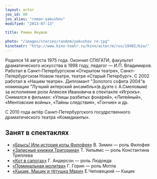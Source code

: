 ```yaml
---
layout: actor
jos_id: 88
jos_alias: "roman-yakushov"
modified: "2013-07-13"

title: Роман Якушов

photo: "/images/stories/random/yakushov ro.jpg"
kinoteatr: "http://www.kino-teatr.ru/kino/acter/m/ros/18482/bio/"
---
```


Родился 14 августа 1975 года. Окончил СПбГАТИ, факультет драматического искусства в 1998 году, педагог — И.П. Владимиров. Работал в Санкт-Петербургском «Открытом театре», Санкт-Петербургском Новом театре, театре «Старый Петербург». С 2002 работал в «Нашем театре». Дипломант "Золотого софита 2004"в номинации "Лучший актерский ансамбль«(в дуэте с А.Смеловым) за исполнение роли Алексея Ивановича в спектакле «Игрокъ». Снимался в фильмах: «Улицы разбитых фонарей», «Литейный», «Ментовские войны», «Тайны следствия», «Гончие» и др.

С 2010 года актёр Санкт-Петербургского госудрственного драматического театра «Комедианты».

## Занят в спектаклях

- [«Брысь! Или история коты Филофея»](40-bris-ili-istoria-kota-filifeia.html) В. Зимин — роль Филофея
- [«Записные книжки Тригорина»](72-trigorin.html) Т. Уильямс — роль Константина Треплева
- [«Кот в сапогах»](74-kot-v-sapogah.html) Г. Андерсон — роль Людоеда
- [«Поминальная молитва»](97-pominalnaia-molitva.html) Г. Горин — роль Мотла
- [«Кыцик, Мыцик и тётушка Мари»](76-kicik-micik-i-mari.html) Е.Чеповецкий — Кыцик